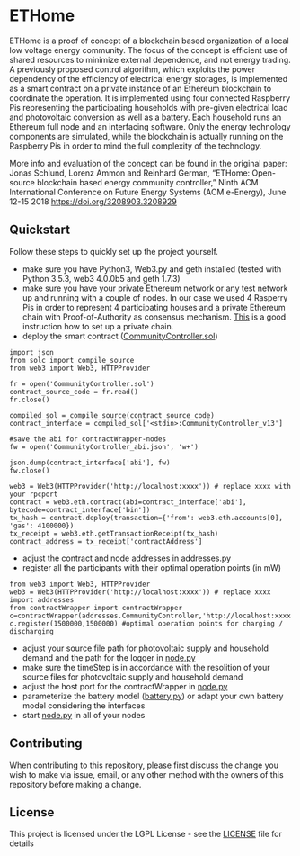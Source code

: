 # ETHome

ETHome is a proof of concept of a blockchain based organization of a local low voltage energy community. The focus of the concept is efficient use of shared resources to minimize external dependence, and not energy trading. A previously proposed control algorithm, which exploits the power dependency of the efficiency of electrical energy storages, is implemented as a smart contract on a private instance of an Ethereum blockchain to coordinate the operation. It is implemented using four connected Raspberry Pis representing the participating households with pre-given electrical load and photovoltaic conversion as well as a battery. Each household runs an Ethereum full node and an interfacing software. Only the energy technology components are simulated, while the blockchain is actually running on the Raspberry Pis in order to mind the full complexity of the technology.

More info and evaluation of the concept can be found in the original paper:
Jonas Schlund, Lorenz Ammon and Reinhard German, “ETHome: Open-source blockchain based energy community controller,” Ninth ACM International Conference on Future Energy Systems (ACM e-Energy), June 12-15 2018
https://doi.org/3208903.3208929

## Quickstart
Follow these steps to quickly set up the project yourself. 
* make sure you have Python3, Web3.py and geth installed (tested with Python 3.5.3, web3 4.0.0b5 and geth 1.7.3)
* make sure you have your private Ethereum network or any test network up and running with a couple of nodes. In our case we used 4 Rasperry Pis in order to represent 4 participating houses and a private Ethereum chain with Proof-of-Authority as consensus mechanism. [This](http://chainskills.com/2017/02/24/create-a-private-ethereum-blockchain-with-iot-devices-16/) is a good instruction how to set up a private chain.
* deploy the smart contract ([CommunityController.sol](https://github.com/cs7org/ethome/blob/master/scripts/CommunityController.sol))
```
import json
from solc import compile_source
from web3 import Web3, HTTPProvider

fr = open('CommunityController.sol')
contract_source_code = fr.read()
fr.close()

compiled_sol = compile_source(contract_source_code)
contract_interface = compiled_sol['<stdin>:CommunityController_v13']

#save the abi for contractWrapper-nodes
fw = open('CommunityController_abi.json', 'w+')

json.dump(contract_interface['abi'], fw)
fw.close()

web3 = Web3(HTTPProvider('http://localhost:xxxx')) # replace xxxx with your rpcport
contract = web3.eth.contract(abi=contract_interface['abi'], bytecode=contract_interface['bin'])
tx_hash = contract.deploy(transaction={'from': web3.eth.accounts[0], 'gas': 4100000})
tx_receipt = web3.eth.getTransactionReceipt(tx_hash)
contract_address = tx_receipt['contractAddress']
```
* adjust the contract and node addresses in addresses.py
* register all the participants with their optimal operation points (in mW)
```
from web3 import Web3, HTTPProvider
web3 = Web3(HTTPProvider('http://localhost:xxxx')) # replace xxxx 
import addresses
from contractWrapper import contractWrapper
c=contractWrapper(addresses.CommunityController,'http://localhost:xxxx',0)
c.register(1500000,1500000) #optimal operation points for charging / discharging
```
* adjust your source file path for photovoltaic supply and household demand and the path for the logger in [node.py](https://github.com/cs7org/ethome/blob/master/scripts/node.py)
* make sure the timeStep is in accordance with the resolition of your source files for photovoltaic supply and household demand
* adjust the host port for the contractWrapper in [node.py](https://github.com/cs7org/ethome/blob/master/scripts/node.py)
* parameterize the battery model ([battery.py](https://github.com/cs7org/ethome/blob/master/scripts/battery.py)) or adapt your own battery model considering the interfaces
* start [node.py](https://github.com/cs7org/ethome/blob/master/scripts/node.py) in all of your nodes

## Contributing

When contributing to this repository, please first discuss the change you wish to make via issue,
email, or any other method with the owners of this repository before making a change. 

## License

This project is licensed under the LGPL License - see the [LICENSE](LICENSE) file for details
